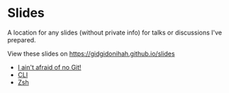# Slides

A location for any slides (without private info) for talks or discussions I've
prepared.

View these slides on https://gidgidonihah.github.io/slides

* [I ain't afraid of no Git!](git/)
* [CLI](cli/)
* [Zsh](zsh/)
